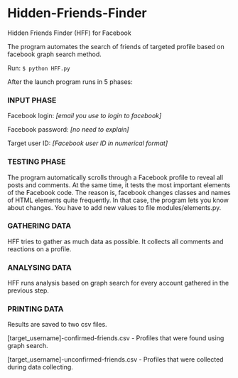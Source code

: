 # Hidden-Friends-Finder
Hidden Friends Finder (HFF) for Facebook

The program automates the search of friends of targeted profile based on facebook graph search method.

Run: `$ python HFF.py`

After the launch program runs in 5 phases:

### INPUT PHASE
Facebook login: *[email you use to login to facebook]*

Facebook password: *[no need to explain]*

Target user ID: *[Facebook user ID in numerical format]*

### TESTING PHASE
The program automatically scrolls through a Facebook profile to reveal all posts and comments. 
At the same time, it tests the most important elements of the Facebook code. The reason is, facebook changes classes and names of HTML elements quite frequently. In that case, the program lets you know about changes. You have to add new values to file modules/elements.py.

### GATHERING DATA 
HFF tries to gather as much data as possible. It collects all comments and reactions on a profile.

### ANALYSING DATA
HFF runs analysis based on graph search for every account gathered in the previous step. 

### PRINTING DATA
Results are saved to two csv files.

[target_username]-confirmed-friends.csv - Profiles that were found using graph search.

[target_username]-unconfirmed-friends.csv - Profiles that were collected during data collecting.
